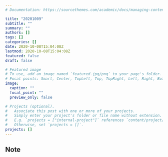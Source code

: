 ```yaml
---
# Documentation: https://sourcethemes.com/academic/docs/managing-content/

title: "20201009"
subtitle: ""
summary: ""
authors: []
tags: []
categories: []
date: 2020-10-08T15:04:08Z
lastmod: 2020-10-08T15:04:08Z
featured: false
draft: false

# Featured image
# To use, add an image named `featured.jpg/png` to your page's folder.
# Focal points: Smart, Center, TopLeft, Top, TopRight, Left, Right, BottomLeft, Bottom, BottomRight.
image:
  caption: ""
  focal_point: ""
  preview_only: false

# Projects (optional).
#   Associate this post with one or more of your projects.
#   Simply enter your project's folder or file name without extension.
#   E.g. `projects = ["internal-project"]` references `content/project/deep-learning/index.md`.
#   Otherwise, set `projects = []`.
projects: []
---
```


## Note

